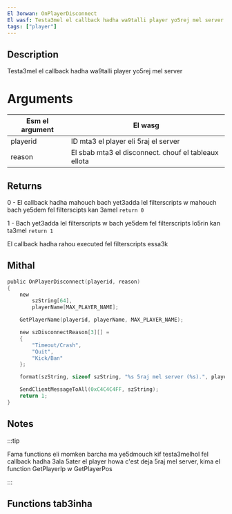 ```yaml
---
El 3onwan: OnPlayerDisconnect
El wasf: Testa3mel el callback hadha wa9talli player yo5rej mel server
tags: ["player"]
---
```


## Description

Testa3mel el callback hadha wa9talli player yo5rej mel server

# Arguments

| Esm el argument     | El wasg                                              |
| ------------------- | -----------------------------------------------------|
| playerid            | ID mta3 el player eli 5raj el server                 |
| reason              | El sbab mta3 el disconnect. chouf el tableaux ellota |

## Returns

0 - El callback hadha mahouch bach yet3adda lel filterscripts w mahouch bach ye5dem fel filterscipts kan 3amel ``return 0``

1 - Bach yet3adda lel filterscripts w bach ye5dem fel filterscripts lo5rin kan ta3mel ``return 1``

El callback hadha rahou executed fel filterscripts essa3k

## Mithal

```c
public OnPlayerDisconnect(playerid, reason)
{
    new
        szString[64],
        playerName[MAX_PLAYER_NAME];

    GetPlayerName(playerid, playerName, MAX_PLAYER_NAME);

    new szDisconnectReason[3][] =
    {
        "Timeout/Crash",
        "Quit",
        "Kick/Ban"
    };

    format(szString, sizeof szString, "%s 5raj mel server (%s).", playerName, szDisconnectReason[reason]);

    SendClientMessageToAll(0xC4C4C4FF, szString);
    return 1;
}
```

## Notes

:::tip

Fama functions eli momken barcha ma ye5dmouch kif testa3melhol fel callback hadha 3ala 5ater el player howa c'est deja 5raj mel server, kima el function GetPlayerIp w GetPlayerPos

:::

## Functions tab3inha
